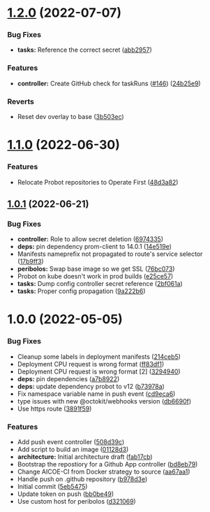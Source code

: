 # [1.2.0](https://github.com/operate-first/peribolos-as-a-service/compare/v1.1.0...v1.2.0) (2022-07-07)


### Bug Fixes

* **tasks:** Reference the correct secret ([abb2957](https://github.com/operate-first/peribolos-as-a-service/commit/abb2957cd2b4104af54f923089b780eac20b523b))


### Features

* **controller:** Create GitHub check for taskRuns ([#146](https://github.com/operate-first/peribolos-as-a-service/issues/146)) ([24b25e9](https://github.com/operate-first/peribolos-as-a-service/commit/24b25e9305c24b0bf8e7df2bf6914a45de8a10c2))


### Reverts

* Reset dev overlay to base ([3b503ec](https://github.com/operate-first/peribolos-as-a-service/commit/3b503ec0f4e3023f25d02e3b8af558c41ed543fa))

# [1.1.0](https://github.com/operate-first/peribolos-as-a-service/compare/v1.0.1...v1.1.0) (2022-06-30)


### Features

* Relocate Probot repositories to Operate First ([48d3a82](https://github.com/operate-first/peribolos-as-a-service/commit/48d3a82b800bce52c4703c6bf65053c1edc4f794))

## [1.0.1](https://github.com/open-services-group/peribolos-as-a-service/compare/v1.0.0...v1.0.1) (2022-06-21)


### Bug Fixes

* **controller:** Role to allow secret deletion ([6974335](https://github.com/open-services-group/peribolos-as-a-service/commit/6974335360b77f5a1ea93194cc4809d1fa7d074c))
* **deps:** pin dependency prom-client to 14.0.1 ([14e519e](https://github.com/open-services-group/peribolos-as-a-service/commit/14e519e8ba0630221d89a4cc7475efed77ee3fcd))
* Manifests nameprefix not propagated to route's service selector ([17b9ff3](https://github.com/open-services-group/peribolos-as-a-service/commit/17b9ff363d3ead2e2de1e9d5294c1e1d2f15b7df))
* **peribolos:** Swap base image so we get SSL ([76bc073](https://github.com/open-services-group/peribolos-as-a-service/commit/76bc07325d2f7864936f07782de022157fa4b037))
* Probot on kube doesn't work in prod builds ([e25ce57](https://github.com/open-services-group/peribolos-as-a-service/commit/e25ce5708cbe284293c9861651f9e20fe733280a))
* **tasks:** Dump config controller secret reference ([2bf061a](https://github.com/open-services-group/peribolos-as-a-service/commit/2bf061a8870d77c61a9d5dcf31fe6403ca37d3e3))
* **tasks:** Proper config propagation ([9a222b6](https://github.com/open-services-group/peribolos-as-a-service/commit/9a222b6e86ffdeb22f984ed7c209448e835a9faa))

# 1.0.0 (2022-05-05)


### Bug Fixes

* Cleanup some labels in deployment manifests ([214ceb5](https://github.com/open-services-group/peribolos-as-a-service/commit/214ceb59ce617261f7452760c1983d0f8bb0d038))
* Deployment CPU request is wrong format ([ff83df1](https://github.com/open-services-group/peribolos-as-a-service/commit/ff83df1d206a7da7afe3129d1aab2deba0948bc7))
* Deployment CPU request is wrong format [2] ([3294940](https://github.com/open-services-group/peribolos-as-a-service/commit/3294940e62d2f6c9ded0447ded3ab8e65de60c40))
* **deps:** pin dependencies ([a7b8922](https://github.com/open-services-group/peribolos-as-a-service/commit/a7b892219d6dee74b54b2fb2300e38cc9f4978d9))
* **deps:** update dependency probot to v12 ([b73978a](https://github.com/open-services-group/peribolos-as-a-service/commit/b73978a62c56165fbe6aef9f061fa7ed9f3ba92c))
* Fix namespace variable name in push event ([cd9eca6](https://github.com/open-services-group/peribolos-as-a-service/commit/cd9eca6f40c84e2dea73c5278d689cf94e5c18a5))
* type issues with new @octokit/webhooks version ([db6690f](https://github.com/open-services-group/peribolos-as-a-service/commit/db6690fb1dac849d8b4856782e7593da076128a9))
* Use https route ([3891f59](https://github.com/open-services-group/peribolos-as-a-service/commit/3891f597152bbc0c2093925958abacd5ec907449))


### Features

* Add push event controller ([508d39c](https://github.com/open-services-group/peribolos-as-a-service/commit/508d39cfe4dc8b7c88ab9e6775e16084bdf8a594))
* Add script to build an image ([01128d3](https://github.com/open-services-group/peribolos-as-a-service/commit/01128d3646841a1264bbba654db10e35907c987b))
* **architecture:** Initial architecture draft ([fab17cb](https://github.com/open-services-group/peribolos-as-a-service/commit/fab17cbeb13e9ec6d95ffed4b7952089558583cd))
* Bootstrap the repostiory for a Github App controller ([bd8eb79](https://github.com/open-services-group/peribolos-as-a-service/commit/bd8eb7960a74bb8079c83f318817e6ef159cce80))
* Change AICOE-CI from Docker strategy to source ([aa67aa1](https://github.com/open-services-group/peribolos-as-a-service/commit/aa67aa187c379e57b705871e97c4748938c00da3))
* Handle push on .github repository ([b978d3e](https://github.com/open-services-group/peribolos-as-a-service/commit/b978d3e3bbc5a08325730fd0ecde8feecb4e9d4d))
* Initial commit ([5eb5475](https://github.com/open-services-group/peribolos-as-a-service/commit/5eb5475814a81e95655200f8462fd9fbd5c1dcf5))
* Update token on push ([bb0be49](https://github.com/open-services-group/peribolos-as-a-service/commit/bb0be4949ae3eff128b5b7b522a11d7a45c54a67))
* Use custom host for peribolos ([d321069](https://github.com/open-services-group/peribolos-as-a-service/commit/d321069fa27598d78321f1dd8cada228ac442c47))
